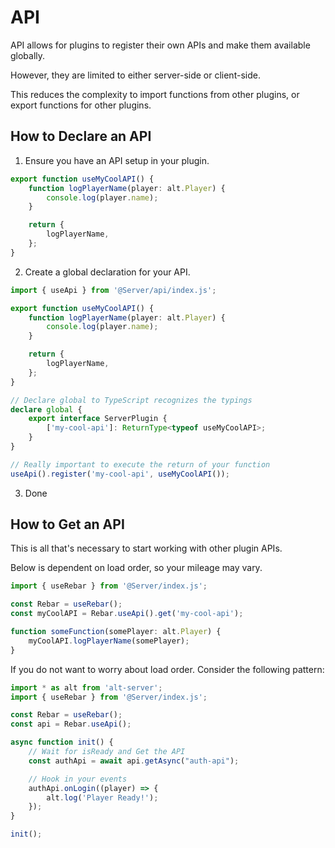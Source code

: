 # API

API allows for plugins to register their own APIs and make them available globally.

However, they are limited to either server-side or client-side.

This reduces the complexity to import functions from other plugins, or export functions for other plugins.

## How to Declare an API

1. Ensure you have an API setup in your plugin.

```ts
export function useMyCoolAPI() {
    function logPlayerName(player: alt.Player) {
        console.log(player.name);
    }

    return {
        logPlayerName,
    };
}
```

2. Create a global declaration for your API.

```ts
import { useApi } from '@Server/api/index.js';

export function useMyCoolAPI() {
    function logPlayerName(player: alt.Player) {
        console.log(player.name);
    }

    return {
        logPlayerName,
    };
}

// Declare global to TypeScript recognizes the typings
declare global {
    export interface ServerPlugin {
        ['my-cool-api']: ReturnType<typeof useMyCoolAPI>;
    }
}

// Really important to execute the return of your function
useApi().register('my-cool-api', useMyCoolAPI());
```

3. Done

## How to Get an API

This is all that's necessary to start working with other plugin APIs.

Below is dependent on load order, so your mileage may vary.

```ts
import { useRebar } from '@Server/index.js';

const Rebar = useRebar();
const myCoolAPI = Rebar.useApi().get('my-cool-api');

function someFunction(somePlayer: alt.Player) {
    myCoolAPI.logPlayerName(somePlayer);
}
```

If you do not want to worry about load order. Consider the following pattern:

```ts
import * as alt from 'alt-server';
import { useRebar } from '@Server/index.js';

const Rebar = useRebar();
const api = Rebar.useApi();

async function init() {
    // Wait for isReady and Get the API
    const authApi = await api.getAsync("auth-api");

    // Hook in your events
    authApi.onLogin((player) => {
        alt.log('Player Ready!');
    });
}

init();
```
